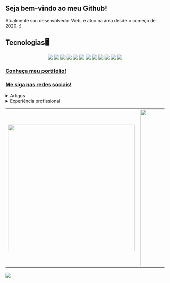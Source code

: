 ## Seja bem-vindo ao meu Github!

Atualmente sou desenvolvedor Web, e atuo na área desde o começo de 2020. :)

## Tecnologias🖥️
<p align="center">
    <img src="https://img.shields.io/badge/node.js%20-%2343853D.svg?&style=for-the-badge&logo=node.js&logoColor=white"/>
    <img src="https://img.shields.io/badge/javascript%20-%23323330.svg?&style=for-the-badge&logo=javascript&logoColor=%23F7DF1E"/>
    <img src="https://img.shields.io/badge/html5%20-%23E34F26.svg?&style=for-the-badge&logo=html5&logoColor=white"/>
    <img src="https://img.shields.io/badge/css3%20-%231572B6.svg?&style=for-the-badge&logo=css3&logoColor=white"/>
    <img src="https://img.shields.io/badge/elixir%20-%23000000.svg?&style=for-the-badge&logo=elixir&logoColor=D133FF"/>
    <img src="https://img.shields.io/badge/python%20-%2314354C.svg?&style=for-the-badge&logo=python&logoColor=white"/>
    <img src="https://img.shields.io/badge/git%20-%23F05033.svg?&style=for-the-badge&logo=git&logoColor=white"/>
    <img src="https://img.shields.io/badge/github%20-%23121011.svg?&style=for-the-badge&logo=github&logoColor=white"/>
    <img src ="https://img.shields.io/badge/postgres-%23316192.svg?&style=for-the-badge&logo=postgresql&logoColor=white"/>
    <img src="https://img.shields.io/badge/jquery%20-%230769AD.svg?&style=for-the-badge&logo=jquery&logoColor=white"/>
    <img src="https://img.shields.io/badge/vercel%20-%23000000.svg?&style=for-the-badge&logo=vercel&logoColor=white"/>
    <img src="https://img.shields.io/badge/docker%20-%230db7ed.svg?&style=for-the-badge&logo=docker&logoColor=white"/>
</p>

### [Conheça meu portifólio!](https://jpres.dev)

### [Me siga nas redes sociais!](https://links.jpres.dev)

<details>
<summary>Artigos</summary>
    
[**O que é micro front-end?**](https://dev.to/jpbrab0/o-que-e-micro-front-end-4kci)
    
[Pattern Matching no Elixir](https://dev.to/jpbrab0/pattern-matching-no-elixir-1n08)
    
[Todo list com Vue.js](https://dev.to/jpbrab0/fazendo-uma-todo-list-com-vuejs-55p1)
    
[Primeiros passos com Nunjucks!](https://dev.to/jpbrab0/nunjucks-template-engine-1k30)    
</details>
<details>
<summary>Experiência profissional</summary>
    <table>
        <tr>
            <th>Empresa</th>
            <th>Cargo</th>
            <th>Tecnologias</th>
            <th>Tempo na empresa</th>
        </tr>
        <tr>
            <td>Dock</td>
            <td>Menor/Jovem Aprendiz</td>
            <td>Javascript/Typescript, React.js, Node.js, Sass, Graphql</td>
            <td>Outubro 2021 - Até o momento</td>
        </tr>
    </table>
</details>

<center>
<table>
    <tr>
        <td><img width="400px" align="left" src="https://github-readme-stats.vercel.app/api/top-langs/?username=jpbrab0&hide=html&layout=compact&theme=buefy" /></td>
        <td><img width="495px" align="left" src="https://github-readme-stats.vercel.app/api?username=jpbrab0&theme=buefy"/></td>
    </tr>   
</table>
</center>

![](https://komarev.com/ghpvc/?username=jpbrab0&color=blue&style=flat)
